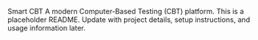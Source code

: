 Smart CBT
A modern Computer-Based Testing (CBT) platform.
This is a placeholder README.
Update with project details, setup instructions, and usage information later.